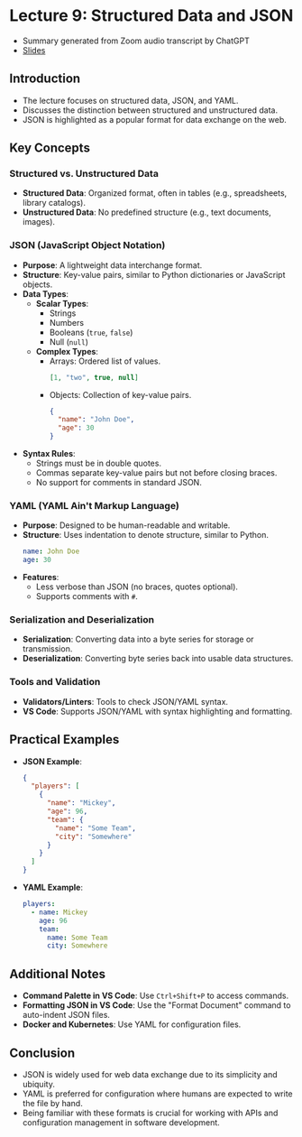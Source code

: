 # Lecture 9: Structured Data and JSON
- Summary generated from Zoom audio transcript by ChatGPT
- [Slides](https://docs.google.com/presentation/d/1LODLMB9XcOEfX7O3ey64ZWvv4EtQZzdpj-Y9QJdWzVE)


## Introduction
- The lecture focuses on structured data, JSON, and YAML.
- Discusses the distinction between structured and unstructured data.
- JSON is highlighted as a popular format for data exchange on the web.

## Key Concepts

### Structured vs. Unstructured Data
- **Structured Data**: Organized format, often in tables (e.g., spreadsheets, library catalogs).
- **Unstructured Data**: No predefined structure (e.g., text documents, images).

### JSON (JavaScript Object Notation)
- **Purpose**: A lightweight data interchange format.
- **Structure**: Key-value pairs, similar to Python dictionaries or JavaScript objects.
- **Data Types**:
  - **Scalar Types**: 
    - Strings
    - Numbers
    - Booleans (`true`, `false`)
    - Null (`null`)
  - **Complex Types**:
    - Arrays: Ordered list of values.
      ```json
      [1, "two", true, null]
      ```
    - Objects: Collection of key-value pairs.
      ```json
      {
        "name": "John Doe",
        "age": 30
      }
      ```
- **Syntax Rules**: 
  - Strings must be in double quotes.
  - Commas separate key-value pairs but not before closing braces.
  - No support for comments in standard JSON.

### YAML (YAML Ain't Markup Language)
- **Purpose**: Designed to be human-readable and writable.
- **Structure**: Uses indentation to denote structure, similar to Python.
  ```yaml
  name: John Doe
  age: 30
  ```
- **Features**:
  - Less verbose than JSON (no braces, quotes optional).
  - Supports comments with `#`.

### Serialization and Deserialization
- **Serialization**: Converting data into a byte series for storage or transmission.
- **Deserialization**: Converting byte series back into usable data structures.

### Tools and Validation
- **Validators/Linters**: Tools to check JSON/YAML syntax.
- **VS Code**: Supports JSON/YAML with syntax highlighting and formatting.

## Practical Examples
- **JSON Example**:
  ```json
  {
    "players": [
      {
        "name": "Mickey",
        "age": 96,
        "team": {
          "name": "Some Team",
          "city": "Somewhere"
        }
      }
    ]
  }
  ```
- **YAML Example**:
  ```yaml
  players:
    - name: Mickey
      age: 96
      team:
        name: Some Team
        city: Somewhere
  ```

## Additional Notes
- **Command Palette in VS Code**: Use `Ctrl+Shift+P` to access commands.
- **Formatting JSON in VS Code**: Use the "Format Document" command to auto-indent JSON files.
- **Docker and Kubernetes**: Use YAML for configuration files.

## Conclusion
- JSON is widely used for web data exchange due to its simplicity and ubiquity.
- YAML is preferred for configuration where humans are expected to write the file by hand.
- Being familiar with these formats is crucial for working with APIs and configuration management in software development.
